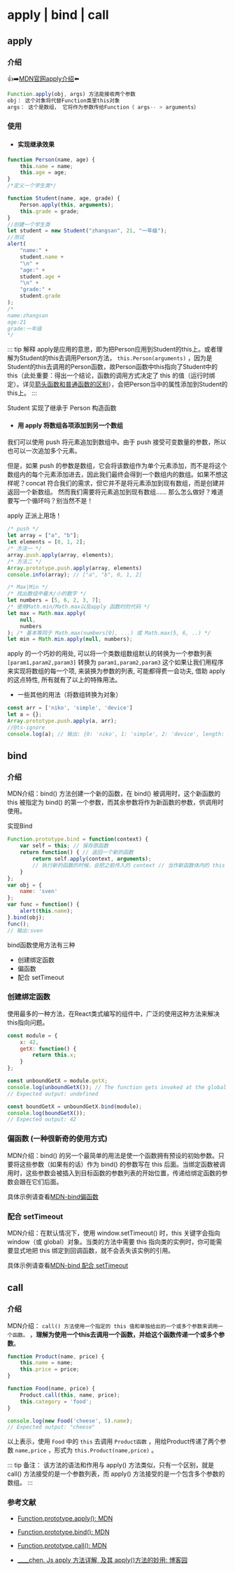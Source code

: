 # apply | bind | call

## apply

### 介绍

<p class="codepart-title"> 👍➡️<a href="https://developer.mozilla.org/zh-CN/docs/Web/JavaScript/Reference/Global_Objects/Function/apply" target = "_blank">MDN官网apply介绍</a>⬅️</p>

```js
Function.apply(obj, args) 方法能接收两个参数
obj： 这个对象将代替Function类里this对象
args： 这个是数组， 它将作为参数传给Function（ args-- > arguments）
```

### 使用

* <h4>实现继承效果</h4>

```js
function Person(name, age) {
    this.name = name;
    this.age = age;
}
/*定义一个学生类*/

function Student(name, age, grade) {
    Person.apply(this, arguments);
    this.grade = grade;
}
//创建一个学生类
let student = new Student("zhangsan", 21, "一年级");
//测试
alert(
    "name:" +
    student.name +
    "\n" +
    "age:" +
    student.age +
    "\n" +
    "grade:" +
    student.grade
);
/*
name:zhangsan
age:21
grade:一年级
*/
```

::: tip 解释
apply是应用的意思，即为把Person应用到Student的this上。或者理解为Student的this去调用Person方法， `this.Person(arguments)` ，因为是Student的this去调用的Person函数，故Person函数中this指向了Student中的this（此处重要：得出一个结论，函数的调用方式决定了  this  的值（运行时绑定）。详见[箭头函数和普通函数的区别](/guide/ArrowDifNomal.html#this)），会把Person当中的属性添加到Student的this上。
:::

Student 实现了继承于 Person 构造函数

* <h4>用 apply 将数组各项添加到另一个数组</h4>

我们可以使用 push 将元素追加到数组中。由于 push 接受可变数量的参数，所以也可以一次追加多个元素。

但是，如果 push 的参数是数组，它会将该数组作为单个元素添加，而不是将这个数组内的每个元素添加进去，因此我们最终会得到一个数组内的数组。如果不想这样呢？concat 符合我们的需求，但它并不是将元素添加到现有数组，而是创建并返回一个新数组。 然而我们需要将元素追加到现有数组...... 那么怎么做好？难道要写一个循环吗？别当然不是！

apply 正派上用场！

```js
/* push */
let array = ["a", "b"];
let elements = [0, 1, 2];
/* 方法一 */
array.push.apply(array, elements);
/* 方法二 */
Array.prototype.push.apply(array, elements)
console.info(array); // ["a", "b", 0, 1, 2]

/* Max|Min */
/* 找出数组中最大/小的数字 */
let numbers = [5, 6, 2, 3, 7];
/* 使用Math.min/Math.max以及apply 函数时的代码 */
let max = Math.max.apply(
    null,
    numbers
); /* 基本等同于 Math.max(numbers[0], ...) 或 Math.max(5, 6, ..) */
let min = Math.min.apply(null, numbers);
```

apply 的一个巧妙的用处, 可以将一个类数组数组默认的转换为一个参数列表 `[param1,param2,param3]` 转换为 `param1,param2,param3` 这个如果让我们用程序来实现将数组的每一个项, 来装换为参数的列表, 可能都得费一会功夫, 借助 apply 的这点特性, 所有就有了以上的特殊用法。

* 一些其他的用法（将数组转换为对象）

```js
const arr = ['niko', 'simple', 'device']
let a = {};
Array.prototype.push.apply(a, arr);
//@ts-ignore
console.log(a); // 输出: {0: 'niko', 1: 'simple', 2: 'device', length: 3}
```

## bind

### 介绍

MDN介绍：bind() 方法创建一个新的函数，在 bind() 被调用时，这个新函数的 this 被指定为 bind() 的第一个参数，而其余参数将作为新函数的参数，供调用时使用。

实现Bind

```js
Function.prototype.bind = function(context) {
    var self = this; // 保存原函数
    return function() { // 返回一个新的函数
        return self.apply(context, arguments);
        // 执行新的函数的时候，会把之前传入的 context // 当作新函数体内的 this
    }
};
var obj = {
    name: 'sven'
};
var func = function() {
    alert(this.name);
}.bind(obj);
func();
// 输出:sven
```

bind函数使用方法有三种

* 创建绑定函数
* 偏函数
* 配合 setTimeout

### 创建绑定函数

使用最多的一种方法，在React类式编写的组件中，广泛的使用这种方法来解决this指向问题。

```js
const module = {
    x: 42,
    getX: function() {
        return this.x;
    }
};

const unboundGetX = module.getX;
console.log(unboundGetX()); // The function gets invoked at the global scope
// Expected output: undefined

const boundGetX = unboundGetX.bind(module);
console.log(boundGetX());
// Expected output: 42
```

### 偏函数 (一种很新奇的使用方式)

MDN介绍：bind() 的另一个最简单的用法是使一个函数拥有预设的初始参数。只要将这些参数（如果有的话）作为 bind() 的参数写在 this 后面。当绑定函数被调用时，这些参数会被插入到目标函数的参数列表的开始位置，传递给绑定函数的参数会跟在它们后面。

具体示例请查看[MDN-bind偏函数](https://developer.mozilla.org/zh-CN/docs/Web/JavaScript/Reference/Global_Objects/Function/bind#%E5%81%8F%E5%87%BD%E6%95%B0)

### 配合 setTimeout

MDN介绍：在默认情况下，使用 window.setTimeout() 时，this 关键字会指向 window（或 global）对象。当类的方法中需要 this 指向类的实例时，你可能需要显式地把 this 绑定到回调函数，就不会丢失该实例的引用。

具体示例请查看[MDN-bind 配合 setTimeout](https://developer.mozilla.org/zh-CN/docs/Web/JavaScript/Reference/Global_Objects/Function/bind#%E9%85%8D%E5%90%88_settimeout)

## call 

### 介绍

 MDN介绍： `call() 方法使用一个指定的 this 值和单独给出的一个或多个参数来调用一个函数。` ，**理解为使用一个this去调用一个函数，并给这个函数传递一个或多个参数**。

```js
function Product(name, price) {
    this.name = name;
    this.price = price;
}

function Food(name, price) {
    Product.call(this, name, price);
    this.category = 'food';
}

console.log(new Food('cheese', 5).name);
// Expected output: "cheese"
```

以上表示，使用 `Food` 中的 `this` 去调用 `Product函数` ，用给Product传递了两个参数 `name,price` ，形式为 `this.Product(name,price)` 。

::: tip
备注： 该方法的语法和作用与 apply() 方法类似，只有一个区别，就是 call() 方法接受的是一个参数列表，而 apply() 方法接受的是一个包含多个参数的数组。
:::

### 参考文献

* [Function.prototype.apply(): MDN](https://developer.mozilla.org/zh-CN/docs/Web/JavaScript/Reference/Global_Objects/Function/apply)

* [Function.prototype.bind(): MDN](https://developer.mozilla.org/zh-CN/docs/Web/JavaScript/Reference/Global_Objects/Function/bind)

* [Function.prototype.call(): MDN](https://developer.mozilla.org/zh-CN/docs/Web/JavaScript/Reference/Global_Objects/Function/call)

* [\_\_\_\_chen. Js apply 方法详解, 及其 apply()方法的妙用: 博客园](https://www.cnblogs.com/chenhuichao/p/8493095.html)
